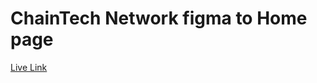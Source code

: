 # ChainTech Network figma to Home page
  [Live Link](https://h-m-nizum.github.io/ChainTech-Network_frontend/)
